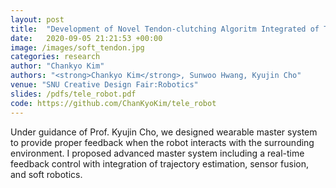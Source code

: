 ```yaml
---
layout: post
title:  "Development of Novel Tendon-clutching Algoritm Integrated of Trajectory Estimation and Feedback Control in Soft Teleoperation Glove"
date:   2020-09-05 21:21:53 +00:00
image: /images/soft_tendon.jpg
categories: research
author: "Chankyo Kim"
authors: "<strong>Chankyo Kim</strong>, Sunwoo Hwang, Kyujin Cho"
venue: "SNU Creative Design Fair:Robotics"
slides: /pdfs/tele_robot.pdf
code: https://github.com/ChanKyoKim/tele_robot
---
```


Under guidance of Prof. Kyujin Cho, we designed wearable master system to provide proper feedback when the robot interacts with the surrounding environment. I proposed advanced master system including a real-time feedback control with integration of trajectory estimation, sensor fusion, and soft robotics. 
